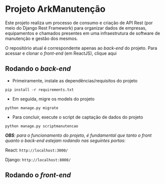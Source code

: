 # Projeto ArkManutenção

Este projeto realiza um processo de consumo e criação de API Rest (por meio do Django Rest Framework) para organizar dados de empresas, equipamentos e chamados presentes em uma infraestrutura de software de manutenção e gestão dos mesmos.

O repositório atual é correspondente apenas ao _back-end_ do projeto. Para acessar e clonar o _front-end_ (em ReactJS), clique aqui

## Rodando o _back-end_

- Primeiramente, instale as dependências/requisitos do projeto

`pip install -r requirements.txt`

- Em seguida, migre os models do projeto

`python manage.py migrate`

- Para concluir, execute o script de captação de dados do projeto

`python manage.py scriptmanutencao`

_**OBS**: para o funcionamento do projeto, é fundamental que tanto o _front_ quanto o _back-end_ estejam rodando nas seguintes portas:_

React:   `http://localhost:3000/`

Django:   `http://localhost:8000/`

## Rodando o _front-end_


